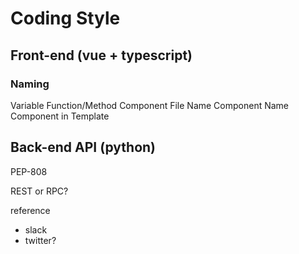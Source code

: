 # Coding Style

## Front-end (vue + typescript)
### Naming
Variable
Function/Method
Component File Name
Component Name
Component in Template

## Back-end API (python) 

PEP-808

REST or RPC?

reference

- slack
- twitter?
